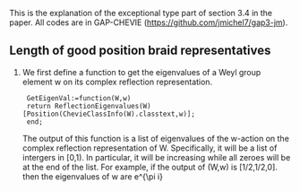 This is the explanation of the exceptional type part of section 3.4 in the paper. All codes are in GAP-CHEVIE (https://github.com/jmichel7/gap3-jm). 

Length of good position braid representatives
------
1. We first define a function to get the eigenvalues of a Weyl group element w on its complex reflection representation. 
    
        GetEigenVal:=function(W,w)   
        return ReflectionEigenvalues(W)[Position(ChevieClassInfo(W).classtext,w)];
        end;

   The output of this function is a list of eigenvalues of the w-action on the complex reflection representation of W. Specifically, it will be a list of intergers in [0,1). In particular, it will be increasing while all zeroes will be at the end of the list. For example, if the output of (W,w) is [1/2,1/2,0]. then the eigenvalues of w are e^{\pi i}
